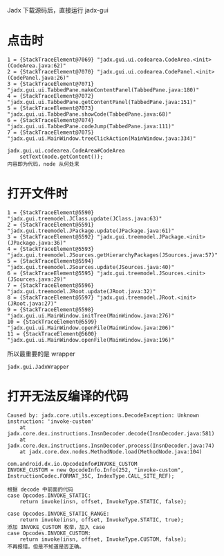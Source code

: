 Jadx 
下载源码后，直接运行 jadx-gui
# 点击时

    1 = {StackTraceElement@7069} "jadx.gui.ui.codearea.CodeArea.<init>(CodeArea.java:62)"
    2 = {StackTraceElement@7070} "jadx.gui.ui.codearea.CodePanel.<init>(CodePanel.java:26)"
    3 = {StackTraceElement@7071} "jadx.gui.ui.TabbedPane.makeContentPanel(TabbedPane.java:180)"
    4 = {StackTraceElement@7072} "jadx.gui.ui.TabbedPane.getContentPanel(TabbedPane.java:151)"
    5 = {StackTraceElement@7073} "jadx.gui.ui.TabbedPane.showCode(TabbedPane.java:68)"
    6 = {StackTraceElement@7074} "jadx.gui.ui.TabbedPane.codeJump(TabbedPane.java:111)"
    7 = {StackTraceElement@7075} "jadx.gui.ui.MainWindow.treeClickAction(MainWindow.java:334)"
    
    jadx.gui.ui.codearea.CodeArea#CodeArea
		setText(node.getContent());
    内容即为代码，node 从何处来
    
    
# 打开文件时
    1 = {StackTraceElement@5590} "jadx.gui.treemodel.JClass.update(JClass.java:63)"
    2 = {StackTraceElement@5591} "jadx.gui.treemodel.JPackage.update(JPackage.java:61)"
    3 = {StackTraceElement@5592} "jadx.gui.treemodel.JPackage.<init>(JPackage.java:36)"
    4 = {StackTraceElement@5593} "jadx.gui.treemodel.JSources.getHierarchyPackages(JSources.java:57)"
    5 = {StackTraceElement@5594} "jadx.gui.treemodel.JSources.update(JSources.java:40)"
    6 = {StackTraceElement@5595} "jadx.gui.treemodel.JSources.<init>(JSources.java:29)"
    7 = {StackTraceElement@5596} "jadx.gui.treemodel.JRoot.update(JRoot.java:32)"
    8 = {StackTraceElement@5597} "jadx.gui.treemodel.JRoot.<init>(JRoot.java:27)"
    9 = {StackTraceElement@5598} "jadx.gui.ui.MainWindow.initTree(MainWindow.java:276)"
    10 = {StackTraceElement@5599} "jadx.gui.ui.MainWindow.openFile(MainWindow.java:206)"
    11 = {StackTraceElement@5600} "jadx.gui.ui.MainWindow.openFile(MainWindow.java:196)"
    
所以最重要的是 wrapper

    jadx.gui.JadxWrapper
    
# 打开无法反编译的代码
    Caused by: jadx.core.utils.exceptions.DecodeException: Unknown instruction: 'invoke-custom'
        at jadx.core.dex.instructions.InsnDecoder.decode(InsnDecoder.java:581)
        at jadx.core.dex.instructions.InsnDecoder.process(InsnDecoder.java:74)
        at jadx.core.dex.nodes.MethodNode.load(MethodNode.java:104)
        
    com.android.dx.io.OpcodeInfo#INVOKE_CUSTOM
    INVOKE_CUSTOM = new OpcodeInfo.Info(252, "invoke-custom", InstructionCodec.FORMAT_35C, IndexType.CALL_SITE_REF);
    
    根据 decode 中前面的代码
    case Opcodes.INVOKE_STATIC:
        return invoke(insn, offset, InvokeType.STATIC, false);

    case Opcodes.INVOKE_STATIC_RANGE:
        return invoke(insn, offset, InvokeType.STATIC, true);
    添加 INVOKE_CUSTOM 枚举，加入 case
    case Opcodes.INVOKE_CUSTOM:
        return invoke(insn, offset, InvokeType.CUSTOM, false);
    不再报错，但是不知道是否正确。